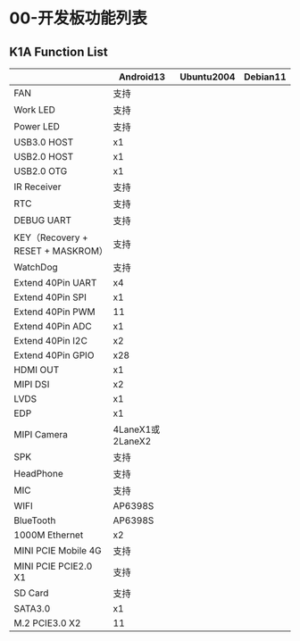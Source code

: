 # 00-开发板功能列表





## K1A Function List

|                                   | Android13        | Ubuntu2004 | Debian11 |
| --------------------------------- | ---------------- | ---------- | -------- |
| FAN                               | 支持             |            |          |
| Work LED                          | 支持             |            |          |
| Power LED                         | 支持             |            |          |
| USB3.0 HOST                       | x1               |            |          |
| USB2.0 HOST                       | x1               |            |          |
| USB2.0 OTG                        | x1               |            |          |
| IR Receiver                       | 支持             |            |          |
| RTC                               | 支持             |            |          |
| DEBUG UART                        | 支持             |            |          |
| KEY（Recovery + RESET + MASKROM） | 支持             |            |          |
| WatchDog                          | 支持             |            |          |
| Extend 40Pin UART                 | x4               |            |          |
| Extend 40Pin SPI                  | x1               |            |          |
| Extend 40Pin PWM                  | 11               |            |          |
| Extend 40Pin ADC                  | x1               |            |          |
| Extend 40Pin I2C                  | x2               |            |          |
| Extend 40Pin GPIO                 | x28              |            |          |
| HDMI OUT                          | x1               |            |          |
| MIPI DSI                          | x2               |            |          |
| LVDS                              | x1               |            |          |
| EDP                               | x1               |            |          |
| MIPI Camera                       | 4LaneX1或2LaneX2 |            |          |
| SPK                               | 支持             |            |          |
| HeadPhone                         | 支持             |            |          |
| MIC                               | 支持             |            |          |
| WIFI                              | AP6398S          |            |          |
| BlueTooth                         | AP6398S          |            |          |
| 1000M Ethernet                    | x2               |            |          |
| MINI PCIE Mobile 4G               | 支持             |            |          |
| MINI PCIE PCIE2.0 X1              | 支持             |            |          |
| SD Card                           | 支持             |            |          |
| SATA3.0                           | x1               |            |          |
| M.2 PCIE3.0 X2                    | 11               |            |          |
